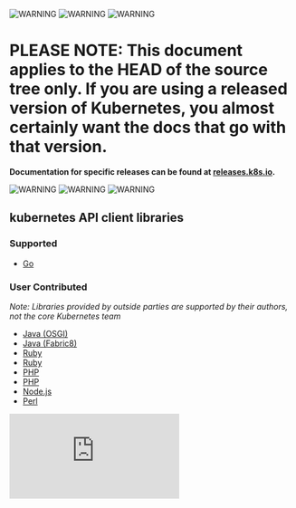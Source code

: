 <!-- BEGIN MUNGE: UNVERSIONED_WARNING -->

<!-- BEGIN STRIP_FOR_RELEASE -->

![WARNING](http://kubernetes.io/img/warning.png)
![WARNING](http://kubernetes.io/img/warning.png)
![WARNING](http://kubernetes.io/img/warning.png)

<h1>PLEASE NOTE: This document applies to the HEAD of the source
tree only. If you are using a released version of Kubernetes, you almost
certainly want the docs that go with that version.</h1>

<strong>Documentation for specific releases can be found at
[releases.k8s.io](http://releases.k8s.io).</strong>

![WARNING](http://kubernetes.io/img/warning.png)
![WARNING](http://kubernetes.io/img/warning.png)
![WARNING](http://kubernetes.io/img/warning.png)

<!-- END STRIP_FOR_RELEASE -->

<!-- END MUNGE: UNVERSIONED_WARNING -->
## kubernetes API client libraries

### Supported
   * [Go](../../pkg/client/)

### User Contributed
*Note: Libraries provided by outside parties are supported by their authors, not the core Kubernetes team*

   * [Java (OSGI)](https://bitbucket.org/amdatulabs/amdatu-kubernetes)
   * [Java (Fabric8)](https://github.com/fabric8io/fabric8/tree/master/components/kubernetes-api)
   * [Ruby](https://github.com/Ch00k/kuber)
   * [Ruby](https://github.com/abonas/kubeclient)
   * [PHP](https://github.com/devstub/kubernetes-api-php-client)
   * [PHP](https://github.com/maclof/kubernetes-client)
   * [Node.js](https://github.com/tenxcloud/node-kubernetes-client)
   * [Perl](https://metacpan.org/pod/Net::Kubernetes)


<!-- BEGIN MUNGE: GENERATED_ANALYTICS -->
[![Analytics](https://kubernetes-site.appspot.com/UA-36037335-10/GitHub/docs/devel/client-libraries.md?pixel)]()
<!-- END MUNGE: GENERATED_ANALYTICS -->

